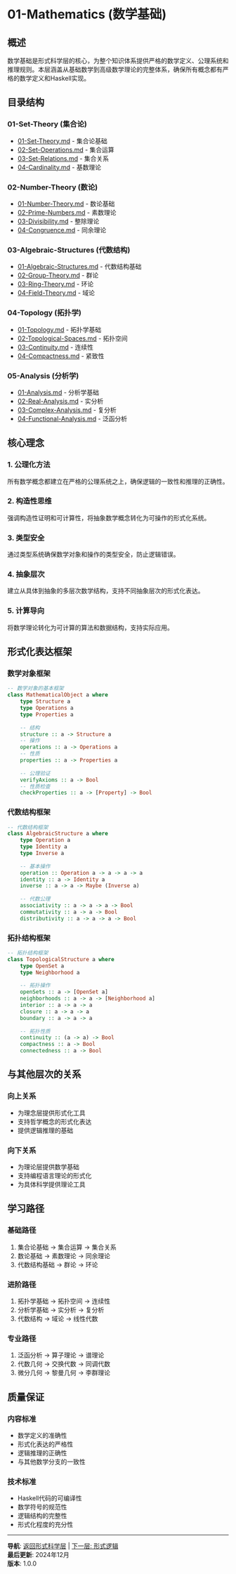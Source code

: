 # 01-Mathematics (数学基础)

## 概述

数学基础是形式科学层的核心，为整个知识体系提供严格的数学定义、公理系统和推理规则。本层涵盖从基础数学到高级数学理论的完整体系，确保所有概念都有严格的数学定义和Haskell实现。

## 目录结构

### 01-Set-Theory (集合论)

- [01-Set-Theory.md](01-Set-Theory.md) - 集合论基础
- [02-Set-Operations.md](02-Set-Operations.md) - 集合运算
- [03-Set-Relations.md](03-Set-Relations.md) - 集合关系
- [04-Cardinality.md](04-Cardinality.md) - 基数理论

### 02-Number-Theory (数论)

- [01-Number-Theory.md](02-Number-Theory/01-Number-Theory.md) - 数论基础
- [02-Prime-Numbers.md](02-Number-Theory/02-Prime-Numbers.md) - 素数理论
- [03-Divisibility.md](02-Number-Theory/03-Divisibility.md) - 整除理论
- [04-Congruence.md](02-Number-Theory/04-Congruence.md) - 同余理论

### 03-Algebraic-Structures (代数结构)

- [01-Algebraic-Structures.md](03-Algebraic-Structures/01-Algebraic-Structures.md) - 代数结构基础
- [02-Group-Theory.md](03-Algebraic-Structures/02-Group-Theory.md) - 群论
- [03-Ring-Theory.md](03-Algebraic-Structures/03-Ring-Theory.md) - 环论
- [04-Field-Theory.md](03-Algebraic-Structures/04-Field-Theory.md) - 域论

### 04-Topology (拓扑学)

- [01-Topology.md](04-Topology/01-Topology.md) - 拓扑学基础
- [02-Topological-Spaces.md](04-Topology/02-Topological-Spaces.md) - 拓扑空间
- [03-Continuity.md](04-Topology/03-Continuity.md) - 连续性
- [04-Compactness.md](04-Topology/04-Compactness.md) - 紧致性

### 05-Analysis (分析学)

- [01-Analysis.md](05-Analysis/01-Analysis.md) - 分析学基础
- [02-Real-Analysis.md](05-Analysis/02-Real-Analysis.md) - 实分析
- [03-Complex-Analysis.md](05-Analysis/03-Complex-Analysis.md) - 复分析
- [04-Functional-Analysis.md](05-Analysis/04-Functional-Analysis.md) - 泛函分析

## 核心理念

### 1. 公理化方法

所有数学概念都建立在严格的公理系统之上，确保逻辑的一致性和推理的正确性。

### 2. 构造性思维

强调构造性证明和可计算性，将抽象数学概念转化为可操作的形式化系统。

### 3. 类型安全

通过类型系统确保数学对象和操作的类型安全，防止逻辑错误。

### 4. 抽象层次

建立从具体到抽象的多层次数学结构，支持不同抽象层次的形式化表达。

### 5. 计算导向

将数学理论转化为可计算的算法和数据结构，支持实际应用。

## 形式化表达框架

### 数学对象框架

```haskell
-- 数学对象的基本框架
class MathematicalObject a where
    type Structure a
    type Operations a
    type Properties a
    
    -- 结构
    structure :: a -> Structure a
    -- 操作
    operations :: a -> Operations a
    -- 性质
    properties :: a -> Properties a
    
    -- 公理验证
    verifyAxioms :: a -> Bool
    -- 性质检查
    checkProperties :: a -> [Property] -> Bool
```

### 代数结构框架

```haskell
-- 代数结构框架
class AlgebraicStructure a where
    type Operation a
    type Identity a
    type Inverse a
    
    -- 基本操作
    operation :: Operation a -> a -> a -> a
    identity :: a -> Identity a
    inverse :: a -> a -> Maybe (Inverse a)
    
    -- 代数公理
    associativity :: a -> a -> a -> Bool
    commutativity :: a -> a -> Bool
    distributivity :: a -> a -> a -> Bool
```

### 拓扑结构框架

```haskell
-- 拓扑结构框架
class TopologicalStructure a where
    type OpenSet a
    type Neighborhood a
    
    -- 拓扑操作
    openSets :: a -> [OpenSet a]
    neighborhoods :: a -> a -> [Neighborhood a]
    interior :: a -> a -> a
    closure :: a -> a -> a
    boundary :: a -> a -> a
    
    -- 拓扑性质
    continuity :: (a -> a) -> Bool
    compactness :: a -> Bool
    connectedness :: a -> Bool
```

## 与其他层次的关系

### 向上关系

- 为理念层提供形式化工具
- 支持哲学概念的形式化表达
- 提供逻辑推理的基础

### 向下关系

- 为理论层提供数学基础
- 支持编程语言理论的形式化
- 为具体科学提供理论工具

## 学习路径

### 基础路径

1. 集合论基础 → 集合运算 → 集合关系
2. 数论基础 → 素数理论 → 同余理论
3. 代数结构基础 → 群论 → 环论

### 进阶路径

1. 拓扑学基础 → 拓扑空间 → 连续性
2. 分析学基础 → 实分析 → 复分析
3. 代数结构 → 域论 → 线性代数

### 专业路径

1. 泛函分析 → 算子理论 → 谱理论
2. 代数几何 → 交换代数 → 同调代数
3. 微分几何 → 黎曼几何 → 李群理论

## 质量保证

### 内容标准

- 数学定义的准确性
- 形式化表达的严格性
- 逻辑推理的正确性
- 与其他数学分支的一致性

### 技术标准

- Haskell代码的可编译性
- 数学符号的规范性
- 逻辑结构的完整性
- 形式化程度的充分性

---

**导航**: [返回形式科学层](../README.md) | [下一层: 形式逻辑](../02-Formal-Logic/README.md)  
**最后更新**: 2024年12月  
**版本**: 1.0.0
